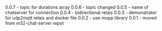 0.0.7 - topic for durations array
0.0.6 - topic changed
0.0.5 - name of chatserver for connection
0.0.4 - bidirectional relais
0.0.3 - demonstrator for udp2mqtt relais and docker file
0.0.2 - use mopp library
0.0.1 - moved from m32-chat-server repot